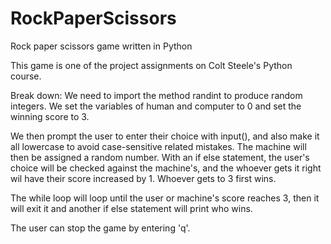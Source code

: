 # RockPaperScissors
Rock paper scissors game written in Python

This game is one of the project assignments on Colt Steele's Python course.

Break down: 
We need to import the method randint to produce random integers.
We set the variables of human and computer to 0 and set the winning score to 3.

We then prompt the user to enter their choice with input(), and also make it all lowercase to avoid case-sensitive related mistakes.
The machine will then be assigned a random number.
With an if else statement, the user's choice will be checked against the machine's, and the whoever gets it right wil have their score increased by 1. Whoever gets to 3 first wins.

The while loop will loop until the user or machine's score reaches 3, then it will exit it and another if else statement will print who wins.

The user can stop the game by entering 'q'.
